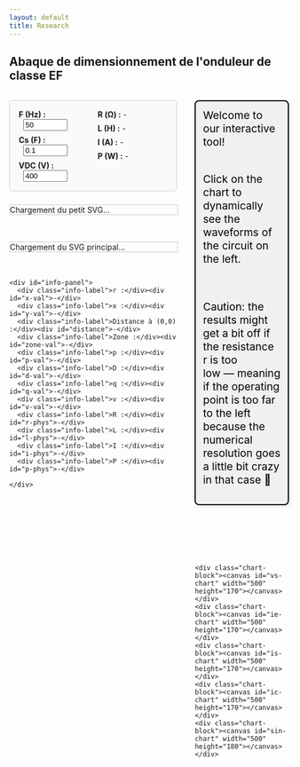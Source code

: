 ```yaml
---
layout: default
title: Research
---
```


## Abaque de dimensionnement de l'onduleur de classe EF

<style>
  .container {
    display: flex;
    gap: 2rem;
    margin-top: 2rem;
    align-items: flex-start;
  }

  #left-panel {
    width: 60%;
  }

  #svg-wrapper, #small-svg-wrapper {
    margin-bottom: 3rem;
    border: 1px solid #ccc;
    width: 100%;
  }

  svg {
    display: block;
    width: 100%;
    height: auto;
  }

  #info-panel {
    background: #f9f9f9;
    padding: 1rem;
    border: 1px solid #ddd;
    display: grid;
    grid-template-columns: repeat(2, minmax(150px, 1fr));
    gap: 0.5rem 1rem;
    margin-top: 1rem;
  }

  .info-label {
    font-weight: bold;
  }

  #right-panel {
    flex: 1;
    display: flex;
    flex-direction: column;
    gap: 0;
  }

  #top-text {
    font-size: 1.2rem;
    color: #000;
    margin-bottom: 4rem;
    white-space: pre-line;
    max-width: 500px;
    border: 2px solid black;
    padding: 0.8rem;
    background-color: #f0f0f0;
    border-radius: 8px;
    box-shadow: 2px 2px 6px rgba(0, 0, 0, 0.1);
  }

  .chart-block canvas {
    width: 500px !important;
    height: 100px;
    max-width: 100%;
  }

  .dot {
    fill: red;
    stroke: black;
    stroke-width: 1px;
  }
</style>

<div class="container">
  <div id="left-panel">
  <div id="input-vars" style="margin-bottom: 1.5rem; border: 1px solid #ccc; padding: 1rem; border-radius: 6px; max-width: 600px; background: #fafafa; display: grid; grid-template-columns: 1fr 1fr; gap: 1rem;">
  <!-- Colonne 1 : entrées -->
  <div>
    <div style="margin-bottom: 0.5rem;">
      <label for="F-input" style="font-weight: bold;">F (Hz) :</label>
      <input id="F-input" type="number" step="any" value="50" style="width: 80px; margin-left: 0.5rem;">
    </div>
    <div style="margin-bottom: 0.5rem;">
      <label for="Cs-input" style="font-weight: bold;">Cs (F) :</label>
      <input id="Cs-input" type="number" step="any" value="0.1" style="width: 80px; margin-left: 0.5rem;">
    </div>
    <div>
      <label for="VDC-input" style="font-weight: bold;">VDC (V) :</label>
      <input id="VDC-input" type="number" step="any" value="400" style="width: 80px; margin-left: 0.5rem;">
    </div>
  </div>

  <!-- Colonne 2 : sorties -->
  <div style="display: flex; flex-direction: column; gap: 0.5rem;">
    <div><strong>R (Ω) :</strong> <span id="r-phys-inline">-</span></div>
    <div><strong>L (H) :</strong> <span id="l-phys-inline">-</span></div>
    <div><strong>I (A) :</strong> <span id="i-phys-inline">-</span></div>
    <div><strong>P (W) :</strong> <span id="p-phys-inline">-</span></div>

  </div>
</div>


  <div id="small-svg-wrapper">Chargement du petit SVG...</div>
    <div id="svg-wrapper">Chargement du SVG principal...</div>

    <div id="info-panel">
      <div class="info-label">r :</div><div id="x-val">-</div>
      <div class="info-label">x :</div><div id="y-val">-</div>
      <div class="info-label">Distance à (0,0) :</div><div id="distance">-</div>
      <div class="info-label">Zone :</div><div id="zone-val">-</div>
      <div class="info-label">p :</div><div id="p-val">-</div>
      <div class="info-label">D :</div><div id="d-val">-</div>
      <div class="info-label">q :</div><div id="q-val">-</div>
      <div class="info-label">v :</div><div id="v-val">-</div>
      <div class="info-label">R :</div><div id="r-phys">-</div>
      <div class="info-label">L :</div><div id="l-phys">-</div>
      <div class="info-label">I :</div><div id="i-phys">-</div>
      <div class="info-label">P :</div><div id="p-phys">-</div>

    </div>
  </div>

  <div id="right-panel">
    <div id="top-text">Welcome to our interactive tool! 

Click on the chart to dynamically see the waveforms of the circuit on the left.

Caution: the results might get a bit off if the resistance r is too low — meaning if the operating point is too far to the left because the numerical resolution goes a little bit crazy in that case 😬
    </div>

    <div class="chart-block"><canvas id="vs-chart" width="500" height="170"></canvas></div>
    <div class="chart-block"><canvas id="ie-chart" width="500" height="170"></canvas></div>
    <div class="chart-block"><canvas id="is-chart" width="500" height="170"></canvas></div>
    <div class="chart-block"><canvas id="ic-chart" width="500" height="170"></canvas></div>
    <div class="chart-block"><canvas id="sin-chart" width="500" height="180"></canvas></div>
  </div>
</div>

<script src="https://cdn.jsdelivr.net/npm/chart.js"></script>

<script>
const PI = Math.PI;

const frontier = Array.from({ length: 500 }, (_, j) => {
  const theta = (j / 499) * PI;
  const r = (1 / PI) * Math.pow(Math.sin(theta), 2);
  const x = (1 / PI) * (theta - Math.sin(theta) * Math.cos(theta));
  return { theta, x, r };
});

function getFrontierR(xTarget) {
  let left = 0, right = frontier.length - 1;
  while (left < right) {
    const mid = Math.floor((left + right) / 2);
    frontier[mid].x < xTarget ? (left = mid + 1) : (right = mid);
  }
  return frontier[left]?.r || 0;
}

function solveZCS(r, x) {
  for (let j = 0; j < 1000; j++) {
    const theta = (j / 999) * PI;
    const sinTh = Math.sin(theta), cosTh = Math.cos(theta);
    const sinTh4 = Math.pow(Math.sin(theta / 2), 4);
    const xTheta = (1 / PI) * (theta - sinTh * cosTh);
    const denom = PI * r + 4 * sinTh4;
    const rTheta = (4 / PI) * ((1 / (4 / denom)) - sinTh4);
    if (Math.abs(xTheta - x) < 0.005 && Math.abs(rTheta - r) < 0.01) {
      const i = 4 / denom;
      const p = (8 * r) / (denom * denom);
      const D = 0.5 - theta / (2 * PI);
      const v = 1 + 2 * (Math.cos(theta) - 1) / denom;
      return { p, D, q: 0, v, i, theta, phi: 0 };
    }
  }
  return null;
}

function solveZVS(r, x) {
  for (let j = 0; j < 5000; j++) {
    const theta = (j / 4999) * PI;
    const phiMin = (theta - PI) / 2;
    for (let k = 0; k < 1000; k++) {
      const phi = phiMin + (k / 999) * -phiMin;
      const sinTh = Math.sin(theta);
      const sinTerm = Math.sin(theta - 2 * phi);
      const rTh = (1 / PI) * sinTh * sinTerm;
      const xTh = (1 / PI) * (theta - sinTh * Math.cos(theta - 2 * phi));
      if (Math.abs(rTh - r) < 0.001 && Math.abs(xTh - x) < 0.001) {
        const denom = Math.pow(Math.cos(phi) - Math.cos(phi - theta), 2);
        const p = (2 / PI) * sinTh * sinTerm / denom;
        const q = (1 - Math.cos(phi)) / (1 + Math.cos(phi - theta));
        const i = Math.sqrt((2 * p) / r);
        const D = 0.5 - theta / (2 * PI);
        return { p, D, q, v: 0, i, theta, phi };
      }
    }
  }
  return null;
}

function drawDot(svg, xPix, yPix) {
  svg.querySelector('.dot')?.remove();
  const dot = document.createElementNS("http://www.w3.org/2000/svg", "circle");
  dot.setAttribute("cx", xPix);
  dot.setAttribute("cy", yPix);
  dot.setAttribute("r", 5);
  dot.setAttribute("class", "dot");
  svg.appendChild(dot);
}

function updateInfoPanel(r, x, distance, zone, res) {
  const set = (id, val) => document.getElementById(id).textContent = val;

  set('x-val', r.toFixed(4));
  set('y-val', x.toFixed(4));
  set('zone-val', zone);
  set('p-val', res ? res.p.toFixed(4) : '-');
  set('d-val', res ? res.D.toFixed(4) : '-');
  set('q-val', res ? res.q.toFixed(4) : '-');
  set('v-val', res ? res.v.toFixed(4) : '-');

  const F = parseFloat(document.getElementById('F-input')?.value);
  const Cs = parseFloat(document.getElementById('Cs-input')?.value);
  const VDC = parseFloat(document.getElementById('VDC-input')?.value);

  if (res && !isNaN(F) && !isNaN(Cs) && !isNaN(VDC)) {
    const Rval = r / (2 * PI * F * Cs);
    const Lval = x / (4 * PI * PI * F * F * Cs);
    const Ival = res.i * 2 * PI * F * Cs * VDC;
    const Pval = res.p * 2 * PI * F * Cs * VDC * VDC;

    set('r-phys', Rval.toFixed(4));
    set('l-phys', Lval.toExponential(2));
    set('i-phys', Ival.toFixed(3));
    set('p-phys', Pval.toFixed(2));

    // Met à jour la colonne de droite (inline)
    set('r-phys-inline', Rval.toFixed(4));
    set('l-phys-inline', Lval.toExponential(2));
    set('i-phys-inline', Ival.toFixed(3));
    set('p-phys-inline', Pval.toFixed(2));
  } else {
    set('r-phys', '-');
    set('l-phys', '-');
    set('i-phys', '-');
    set('p-phys', '-');

    // Met à jour la colonne de droite (inline)
    set('r-phys-inline', '-');
    set('l-phys-inline', '-');
    set('i-phys-inline', '-');
    set('p-phys-inline', '-');
  }
}



function plotCharts(res) {
  const N = 1000;
  const theta = res.theta;
  const phi = res.phi || 0;
  const i = res.i;

  const data = { vs: [], ie: [], is: [], ic: [], sin: [] };

  for (let k = 0; k <= N; k++) {
    const wt = (k / N) * 4 * PI;
    const wtMod = wt % (2 * PI);
    const sinTerm = Math.sin(wt + phi);

    data.sin.push({ x: wt, y: sinTerm });

    let vsVal = 0;
    if (wtMod > Math.PI - theta && wtMod <= Math.PI) {
      vsVal = -i * (Math.cos(phi - theta) + Math.cos(wtMod + phi));
    } else if (wtMod > Math.PI && wtMod <= 2 * Math.PI - theta) {
      vsVal = 2;
    } else if (wtMod > 2 * Math.PI - theta) {
      vsVal = 2 + i * (Math.cos(phi - theta) - Math.cos(wtMod + phi));
    }
    data.vs.push({ x: wt, y: 0.98*vsVal });

    data.ie.push({ x: wt, y: (wtMod <= Math.PI - theta || (wtMod > Math.PI && wtMod <= 2 * Math.PI - theta)) ? sinTerm * (wtMod <= Math.PI - theta ? 1 : -1) : 0 });
    data.ic.push({ x: wt, y: (wtMod > Math.PI - theta && wtMod <= Math.PI || wtMod > 2 * Math.PI - theta) ? sinTerm : 0 });
    data.is.push({ x: wt, y: (wtMod <= Math.PI - theta) ? 0.98*2 * sinTerm : 0 });
  }

  const chartParams = {
    vs: { label: 'vs(ωt) / VDC', color: 'blue' },
    ie: { label: 'ie(ωt) / I', color: 'red' },
    is: { label: 'is(ωt) / I', color: 'green' },
    ic: { label: 'iC(ωt) / I', color: 'orange' },
    sin: { label: 'i(ωt) / I', color: 'purple' }
  };

  const formatPi = val => {
    const n = val / PI;
    const rounded = Math.round(n);
    return Math.abs(n - rounded) < 0.05 ? (rounded === 0 ? '0' : `${rounded === 1 ? '' : rounded}π`) : '';
  };

  for (const [key, { label, color }] of Object.entries(chartParams)) {
    const ctx = document.getElementById(`${key}-chart`).getContext('2d');
    const config = {
      type: 'line',
      data: {
        datasets: [{
          label,
          data: data[key],
          borderColor: color,
          borderWidth: 2,
          pointRadius: 0
        }]
      },
      options: {
        responsive: false,
        plugins: { legend: { display: false } },
        scales: {
          x: {
            type: 'linear',
            min: 0,
            max: 4 * PI,
            ticks: { stepSize: PI, callback: formatPi },
            title: { display: key === 'sin', text: 'ωt (rad)' }
          },
          y: {
  min: -2,
  max: 2,
  title: { display: true, text: label },
  ticks: {
    values: [-2, -1, 0, 1, 2],  // ticks forcés
    callback: function(value) {
      return value;  // affichage brut
    }
  }
}





        }
      }
    };

    if (window[`${key}Chart`]) {
      window[`${key}Chart`].data.datasets[0].data = data[key];
      window[`${key}Chart`].update();
    } else {
      window[`${key}Chart`] = new Chart(ctx, config);
    }
  }
}

fetch('/assets/img/circuit_EF.svg')
  .then(res => res.text())
  .then(svg => document.getElementById('small-svg-wrapper').innerHTML = svg)
  .catch(() => document.getElementById('small-svg-wrapper').textContent = 'Erreur de chargement du petit SVG.');

fetch('/assets/img/chart_EF.svg')
  .then(res => res.text())
  .then(svgText => {
    const wrapper = document.getElementById('svg-wrapper');
    wrapper.innerHTML = svgText;
    const svg = wrapper.querySelector('svg');
    svg.setAttribute('id', 'mysvg');

    // Récupération des champs input
const FInput = document.getElementById('F-input');
const CsInput = document.getElementById('Cs-input');
const VDCInput = document.getElementById('VDC-input');


    svg.addEventListener('click', evt => {
      const pt = svg.createSVGPoint();
      pt.x = evt.clientX;
      pt.y = evt.clientY;
      const svgPoint = pt.matrixTransform(svg.getScreenCTM().inverse());
      const [xPix, yPix] = [svgPoint.x, svgPoint.y];

      const r = 0.000531 * xPix - 0.1078;
      const x = -0.001022 * yPix + 1.0918;
      const dist = Math.sqrt(r * r + x * x);

      drawDot(svg, xPix, yPix);

      // Lire les valeurs des champs
const F = parseFloat(FInput.value);
const Cs = parseFloat(CsInput.value);
const VDC = parseFloat(VDCInput.value);
console.log('Valeurs utilisateur :', { F, Cs, VDC });


      let zone = 'Hors zone', res = null;
      if (r >= 0 && r <= 2 / PI && x >= 0 && x <= 1) {
        const rFrontier = getFrontierR(x);
        if (r < rFrontier) {
          zone = 'ZVS';
          res = solveZVS(r, x);
        } else {
          zone = 'ZCS';
          res = solveZCS(r, x);
        }
      }

      updateInfoPanel(r, x, dist, zone, res);
      if (res) plotCharts(res);
    });
  })
  .catch(err => {
    document.getElementById('svg-wrapper').textContent = 'Erreur de chargement du SVG principal.';
    console.error("Erreur SVG:", err);
  });
</script>
